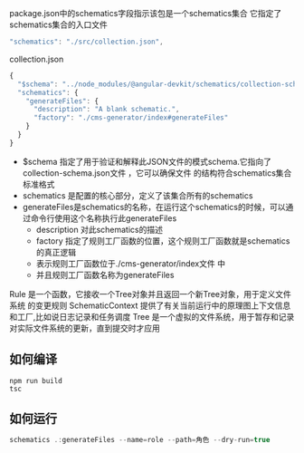 package.json中的schematics字段指示该包是一个schematics集合
它指定了schematics集合的入口文件
```js
"schematics": "./src/collection.json",
```

collection.json
```js
{
  "$schema": "../node_modules/@angular-devkit/schematics/collection-schema.json",
  "schematics": {
    "generateFiles": {
      "description": "A blank schematic.",
      "factory": "./cms-generator/index#generateFiles"
    }
  }
}
```

- $schema 指定了用于验证和解释此JSON文件的模式schema.它指向了collection-schema.json文件 ，它可以确保文件 的结构符合schematics集合标准格式
- schematics 是配置的核心部分，定义了该集合所有的schematics
- generateFiles是schematics的名称，在运行这个schematics的时候，可以通过命令行使用这个名称执行此generateFiles
  - description 对此schematics的描述
  - factory  指定了规则工厂函数的位置，这个规则工厂函数就是schematics的真正逻辑
  - 表示规则工厂函数位于./cms-generator/index文件 中
  - 并且规则工厂函数名称为generateFiles


Rule 是一个函数，它接收一个Tree对象并且返回一个新Tree对象，用于定义文件系统 的变更规则
SchematicContext 提供了有关当前运行中的原理图上下文信息和工厂,比如说日志记录和任务调度
Tree 是一个虚拟的文件系统，用于暂存和记录对实际文件系统的更新，直到提交时才应用



## 如何编译 
```
npm run build
tsc
```

## 如何运行
```js
schematics .:generateFiles --name=role --path=角色 --dry-run=true
```

